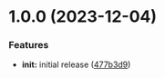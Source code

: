 # 1.0.0 (2023-12-04)


### Features

* **init:** initial release ([477b3d9](https://github.com/infinite-automations/terraform-helm-github-actions-runner-controller/commit/477b3d9e1c65a9d40629e7c3f509023b5a75ed74))
